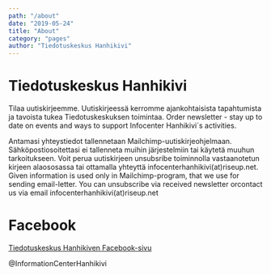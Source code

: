 ```yaml
---
path: "/about"
date: "2019-05-24"
title: "About"
category: "pages"
author: "Tiedotuskeskus Hanhikivi"
---
```


# Tiedotuskeskus Hanhikivi

Tilaa uutiskirjeemme. Uutiskirjeessä kerromme ajankohtaisista tapahtumista ja tavoista tukea Tiedotuskeskuksen toimintaa. 
Order newsletter - stay up to date on events and ways to support Infocenter Hanhikivi´s activities. 


<subscribe-component></subscribe-component>

Antamasi yhteystiedot tallennetaan  Mailchimp-uutiskirjeohjelmaan. Sähköpostiosoitettasi ei tallenneta muihin järjestelmiin tai käytetä muuhun tarkoitukseen. Voit perua uutiskirjeen unsubsribe toiminnolla vastaanotetun kirjeen alaososassa tai ottamalla yhteyttä infocenterhanhikivi(at)riseup.net. 
Given information is used only in Mailchimp-program, that we use for sending email-letter. You can unsubscribe via received newsletter orcontact us via email infocenterhanhikivi(at)riseup.net

# Facebook

 [Tiedotuskeskus Hanhikiven Facebook-sivu](https://www.facebook.com/InformationCenterHanhikivi/)


@InformationCenterHanhikivi

